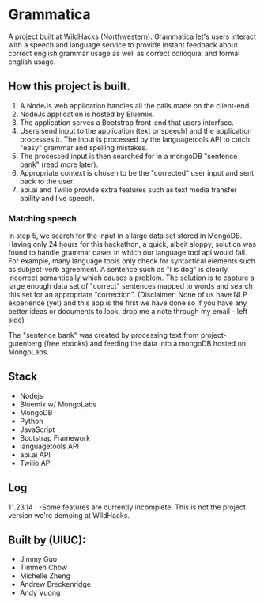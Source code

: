 # Grammatica

A project built at WildHacks (Northwestern). Grammatica let's users interact with a speech
and language service to provide instant feedback about correct english grammar usage as well
as correct colloquial and formal english usage.

## How this project is built.
1. A NodeJs web application handles all the calls made on the client-end.
2. NodeJs application is hosted by Bluemix.
3. The application serves a Bootstrap front-end that users interface.
4. Users send input to the application (text or speech) and the application processes it. The
input is processed by the languagetools API to catch "easy" grammar and spelling mistakes.
5. The processed input is then searched for in a mongoDB "sentence bank" (read more later).
6. Appropriate context is chosen to be the "corrected" user input and sent back to the user.
7. api.ai and Twilio provide extra features such as text media transfer ability and live speech.

### Matching speech
In step 5, we search for the input in a large data set stored in MongoDB. Having only
24 hours for this hackathon, a quick, albeit sloppy, solution was found to handle grammar
cases in which our language tool api would fail. For example, many language tools only
check for syntactical elements such as subject-verb agreement. A sentence such as "I is dog"
is clearly incorrect semantically which causes a problem. The solution is to capture
a large enough data set of "correct" sentences mapped to words and search this set for an
appropriate "correction". (Disclaimer: None of us have NLP experience (yet) and this app is the
first we have done so if you have any better ideas or documents to look, drop me a note
through my email - left side)

The "sentence bank" was created by processing text from project-gutenberg (free ebooks) and
feeding the data into a mongoDB hosted on MongoLabs.


## Stack
- Nodejs
- Bluemix w/ MongoLabs
- MongoDB
- Python
- JavaScript
- Bootstrap Framework
- languagetools API
- api.ai API
- Twilio API

## Log
11.23.14 : 
-Some features are currently incomplete. This is not the project version we're demoing at WildHacks.

## Built by (UIUC):
- Jimmy Guo
- Timmeh Chow
- Michelle Zheng
- Andrew Breckenridge
- Andy Vuong
